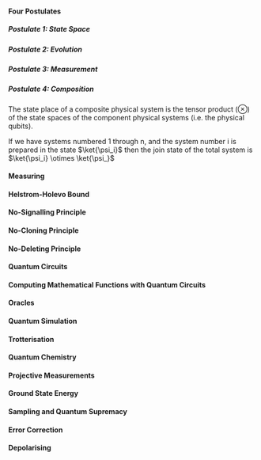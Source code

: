 
#### Four Postulates

##### Postulate 1: State Space

##### Postulate 2: Evolution

##### Postulate 3: Measurement

##### Postulate 4: Composition

The state place of a composite physical system is the tensor product ($\otimes$) of the state spaces of the component physical systems (i.e. the physical qubits).

If we have systems numbered 1 through n, and the system number i is prepared in the state $\ket{\psi_i}$ then the join state of the total system is $\ket{\psi_i} \otimes \ket{\psi_}$

#### Measuring

#### Helstrom-Holevo Bound

#### No-Signalling Principle

#### No-Cloning Principle

#### No-Deleting Principle

#### Quantum Circuits

#### Computing Mathematical Functions with Quantum Circuits


#### Oracles

#### Quantum Simulation

#### Trotterisation

#### Quantum Chemistry

#### Projective Measurements

#### Ground State Energy

#### Sampling and Quantum Supremacy

#### Error Correction

#### Depolarising 